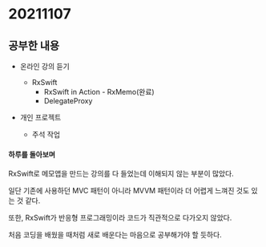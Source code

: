 # 20211107

## 공부한 내용
+ 온라인 강의 듣기
  - RxSwift
    * RxSwift in Action - RxMemo(완료)
    * DelegateProxy
  
+ 개인 프로젝트
  - 주석 작업

#### 하루를 돌아보며
RxSwift로 메모앱을 만드는 강의를 다 들었는데 이해되지 않는 부분이 많았다.

일단 기존에 사용하던 MVC 패턴이 아니라 MVVM 패턴이라 더 어렵게 느껴진 것도 있는 것 같다.

또한, RxSwift가 반응형 프로그래밍이라 코드가 직관적으로 다가오지 않았다.

처음 코딩을 배웠을 때처럼 새로 배운다는 마음으로 공부해가야 할 듯하다.
